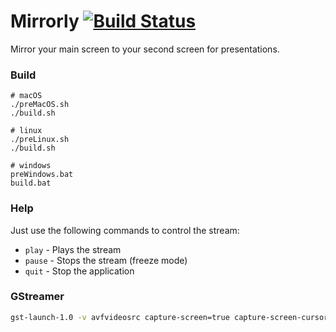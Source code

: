 # Mirrorly [![Build Status](https://travis-ci.org/cansik/mirrorly.svg?branch=master)](https://travis-ci.org/cansik/mirrorly)
Mirror your main screen to your second screen for presentations.

### Build

```
# macOS
./preMacOS.sh
./build.sh

# linux
./preLinux.sh
./build.sh

# windows
preWindows.bat
build.bat
```

### Help

Just use the following commands to control the stream:

- `play` - Plays the stream
- `pause` - Stops the stream (freeze mode)
- `quit` - Stop the application

### GStreamer

```bash
gst-launch-1.0 -v avfvideosrc capture-screen=true capture-screen-cursor=true ! queue ! videoscale ! glimagesink
```